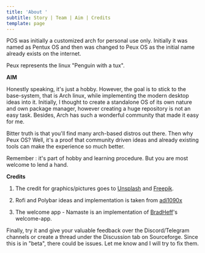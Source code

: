```yaml
---
title: 'About '
subtitle: Story | Team | Aim | Credits
template: page
---
```

POS was initially a customized arch for personal use only. Initially it was named as Pentux OS and then was changed to Peux OS as the initial name already exists on the internet. 

Peux represents the linux "Penguin with a tux".

**AIM**

Honestly speaking, it's just a hobby. However, the goal is to stick to the base-system, that is Arch linux, while implementing the modern desktop ideas into it.  Initially, I thought to create a standalone OS of its own nature and own package manager, however creating a huge repository is not an easy task. Besides, Arch has such a wonderful community that made it easy for me.

Bitter truth is that you'll find many arch-based distros out there. 
Then why Peux OS? Well, it's a proof that community driven ideas and already existing tools can make the experience so much better. 

Remember : it's part of hobby and learning procedure. But you are most welcome to lend a hand.


**Credits**

1. The credit for graphics/pictures goes to [Unsplash](https://unsplash.com/) and [Freepik](https://www.freepik.com/). 

2. Rofi and Polybar ideas and implementation is taken from [adi1090x](https://github.com/adi1090x)
 
3. The welcome app - Namaste is an implementation of [BradHeff](https://github.com/BradHeff)'s welcome-app.
 


Finally, try it and give your valuable feedback over the Discord/Telegram channels or create a thread under the Discussion tab on Sourceforge. Since this is in "beta", there could be issues. Let me know and I will try to fix them.